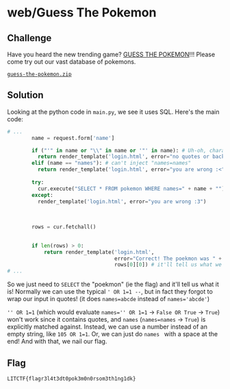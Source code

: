 # web/Guess The Pokemon

## Challenge

Have you heard the new trending game? [GUESS THE POKEMON](http://litctf.live:31772/)!!! Please come try out our vast database of pokemons.

[`guess-the-pokemon.zip`](https://drive.google.com/file/d/1Mpxl7ZsbTj0W9a8HfkEcjXC2mUjxNFQW/view?usp=sharing)

## Solution

Looking at the python code in `main.py`, we see it uses SQL. Here's the main code:
```py
# ...
        name = request.form['name']

        if ("'" in name or "\\" in name or '"' in name): # Uh-oh, character filter
          return render_template('login.html', error="no quotes or backslashes:)")
        elif (name == "names"): # can't inject "names=names"
          return render_template('login.html', error="you are wrong :<")
			
        try:
          cur.execute("SELECT * FROM pokemon WHERE names=" + name + "") # Injection!!! weird, it doesn't wrap name in quotes...
        except:
          render_template('login.html', error="you are wrong :3")
				
		
				
        rows = cur.fetchall()

        
        if len(rows) > 0:
            return render_template('login.html',
                                   error="Correct! The poekmon was " +
                                   rows[0][0]) # it'll tell us what we SELECTed! (not just a yes/no response)
# ...
```
So we just need to `SELECT` the "poekmon" (ie the flag) and it'll tell us what it is! Normally we can use the typical `' OR 1=1 --`, but in fact they forgot to wrap our input in quotes! (it does `names=abcde` instead of `names='abcde'`)

`'' OR 1=1` (which would evaluate `names='' OR 1=1` -> `False OR True` -> `True`) won't work since it contains quotes, and `names` (`names=names` -> `True`) is explicitly matched against. Instead, we can use a number instead of an empty string, like `105 OR 1=1`. Or, we can just do <code>names&nbsp;</code> with a space at the end! And with that, we nail our flag.

## Flag
`LITCTF{flagr3l4t3dt0pok3m0n0rsom3th1ng1dk}`